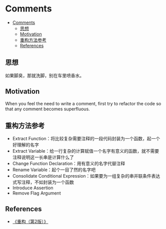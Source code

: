 # Comments


<!-- TOC -->

- [Comments](#comments)
    - [思想](#思想)
    - [Motivation](#motivation)
    - [重构方法参考](#重构方法参考)
    - [References](#references)

<!-- /TOC -->


## 思想
如果脚臭，那就洗脚，别在车里喷香水。


## Motivation
When you feel the need to write a comment, first try to refactor the code so that any comment becomes superfluous.



## 重构方法参考
* Extract Function：将比较复杂需要注释的一段代码封装为一个函数，起一个好理解的名字
* Extract Variable：给一行复杂的计算赋值一个名字有意义的函数，就不需要注释说明这一长串是计算什么了
* Change Function Declaration：用有意义的名字代替注释
* Rename Variable：起个一目了然的名字吧
* Consolidate Conditional Expression：如果要为一组复杂的串并联条件表达式写注释，不如封装为一个函数
* Introduce Assertion
* Remove Flag Argument

## References
* [《重构（第2版）》](https://book.douban.com/subject/33400354/)
